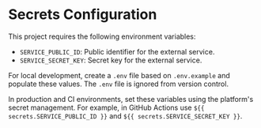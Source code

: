 # Secrets Configuration

This project requires the following environment variables:

- `SERVICE_PUBLIC_ID`: Public identifier for the external service.
- `SERVICE_SECRET_KEY`: Secret key for the external service.

For local development, create a `.env` file based on `.env.example` and populate these values. The `.env` file is ignored from version control.

In production and CI environments, set these variables using the platform's secret management. For example, in GitHub Actions use `${{ secrets.SERVICE_PUBLIC_ID }}` and `${{ secrets.SERVICE_SECRET_KEY }}`.
